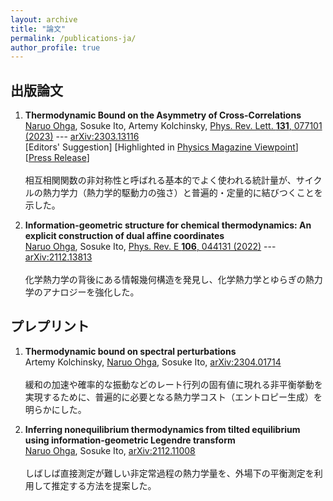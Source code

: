 ```yaml
---
layout: archive
title: "論文"
permalink: /publications-ja/
author_profile: true
---
```


## 出版論文

1. **Thermodynamic Bound on the Asymmetry of Cross-Correlations**   
<u>Naruo Ohga</u>, Sosuke Ito, Artemy Kolchinsky, [Phys. Rev. Lett. **131**, 077101 (2023)](https://doi.org/10.1103/PhysRevLett.131.077101)
--- [arXiv:2303.13116](https://arxiv.org/abs/2303.13116)  
[Editors' Suggestion]
[Highlighted in [Physics Magazine Viewpoint](https://physics.aps.org/articles/v16/142)]
[[Press Release](https://www.s.u-tokyo.ac.jp/ja/press/2023/8610/)]<br><span style="font-size: 10%"></span><br>
相互相関関数の非対称性と呼ばれる基本的でよく使われる統計量が、サイクルの熱力学力（熱力学的駆動力の強さ）と普遍的・定量的に結びつくことを示した。

1. **Information-geometric structure for chemical thermodynamics: An explicit construction of dual affine coordinates**   
<u>Naruo Ohga</u>, Sosuke Ito, [Phys. Rev. E **106**, 044131 (2022)](https://doi.org/10.1103/PhysRevE.106.044131)
--- [arXiv:2112.13813](https://arxiv.org/abs/2112.13813)<br><br>
化学熱力学の背後にある情報幾何構造を発見し、化学熱力学とゆらぎの熱力学のアナロジーを強化した。

## プレプリント

1. **Thermodynamic bound on spectral perturbations**  
Artemy Kolchinsky, <u>Naruo Ohga</u>, Sosuke Ito, 
[arXiv:2304.01714](https://arxiv.org/abs/2304.01714)<br><br>
緩和の加速や確率的な振動などのレート行列の固有値に現れる非平衡挙動を実現するために、普遍的に必要となる熱力学コスト（エントロピー生成）を明らかにした。

1. **Inferring nonequilibrium thermodynamics from tilted equilibrium using information-geometric Legendre transform**  
<u>Naruo Ohga</u>, Sosuke Ito, 
[arXiv:2112.11008](https://arxiv.org/abs/2112.11008)<br><br>
しばしば直接測定が難しい非定常過程の熱力学量を、外場下の平衡測定を利用して推定する方法を提案した。
